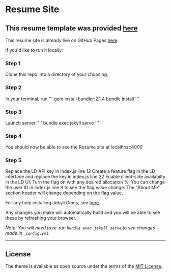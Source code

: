 # Resume Site

This resume template was provided [here](https://github.com/sproogen/jameswgrant)
----

This resume site is already live on GitHub Pages [here](https://kennethkutyn.github.io/Resume2/). 

If you'd like to run it locally:

### Step 1
Clone this repo into a directory of your choosing.

### Step 2
In your terminal, run 
'''
gem install bundler:2.1.4
bundle install
'''

### Step 3
Launch server:
'''
bundle exec jekyll serve
'''

### Step 4 
You should now be able to see the Resume site at localhost:4000

### Step 5
Replace the LD API key in index.js line 12
Create a feature flag in the LD interface and replace the key in index.js line 22
Enable client-side availabilty in the LD UI.
Turn the flag on with any desired allocation %.
You can change the user ID in index.js line 9 to see the flag value change. 
The "About Me" section header will change depending on the flag value.


For any help installing Jekyll Gems, see [here](https://jekyllrb.com/docs/installation/).


Any changes you make will automatically build and you will be able to see these by refreshing your browser.

*Note: You will need to re-run `bundle exec jekyll serve` to see changes made in `_config.yml`.*

----


## License

The theme is available as open source under the terms of the [MIT License](https://opensource.org/licenses/MIT).
